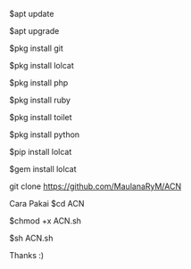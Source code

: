 $apt update

$apt upgrade

$pkg install git

$pkg install lolcat

$pkg install php

$pkg install ruby

$pkg install toilet

$pkg install python

$pip install lolcat

$gem install lolcat

git clone https://github.com/MaulanaRyM/ACN

Cara Pakai
$cd ACN

$chmod +x ACN.sh

$sh ACN.sh

Thanks :)
